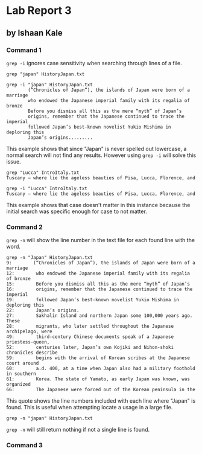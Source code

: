 # Lab Report 3
## by Ishaan Kale

### Command 1

```grep -i``` ignores case sensitivity when searching through lines of a file.

```
grep "japan" HistoryJapan.txt

```
```
grep -i "japan" HistoryJapan.txt
        (“Chronicles of Japan”), the islands of Japan were born of a marriage
        who endowed the Japanese imperial family with its regalia of bronze
        Before you dismiss all this as the mere “myth” of Japan’s
        origins, remember that the Japanese continued to trace the imperial
        followed Japan’s best-known novelist Yukio Mishima in deploring this
        Japan’s origins.........
```
 
This example shows that since "Japan" is never spelled out lowercase, a normal search
will not find any results. However using ```grep -i``` will solve this issue.

```
grep "Lucca" IntroItaly.txt 
Tuscany — where lie the ageless beauties of Pisa, Lucca, Florence, and
```
```
grep -i "Lucca" IntroItaly.txt
Tuscany — where lie the ageless beauties of Pisa, Lucca, Florence, and
```

This example shows that case doesn't matter in this instance because the initial search
was specific enough for case to not matter.

### Command 2

```grep -n``` will show the line number in the text file for each found line with the word.

```
grep -n "Japan" HistoryJapan.txt 
9:        (“Chronicles of Japan”), the islands of Japan were born of a marriage
12:        who endowed the Japanese imperial family with its regalia of bronze
15:        Before you dismiss all this as the mere “myth” of Japan’s
16:        origins, remember that the Japanese continued to trace the imperial
19:        followed Japan’s best-known novelist Yukio Mishima in deploring this
22:        Japan’s origins.
27:        Sakhalin Island and northern Japan some 100,000 years ago. These
28:        migrants, who later settled throughout the Japanese archipelago, were
49:        third-century Chinese documents speak of a Japanese priestess-queen,
52:        centuries later, Japan’s own Kojiki and Nihon-shoki chronicles describe
59:        begins with the arrival of Korean scribes at the Japanese court around
60:        a.d. 400, at a time when Japan also had a military foothold in southern
61:        Korea. The state of Yamato, as early Japan was known, was organized
66:        The Japanese were forced out of the Korean peninsula in the
```
This quote shows the line numbers included with each line where "Japan" is found. This
is useful when attempting locate a usage in a large file.

```
grep -n "japan" HistoryJapan.txt 

```
```grep -n``` will still return nothing if not a single line is found.

### Command 3
